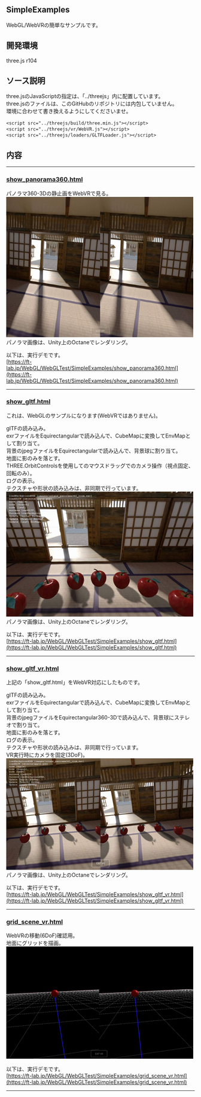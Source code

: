 ## SimpleExamples

WebGL/WebVRの簡単なサンプルです。    

## 開発環境

three.js r104    

## ソース説明

three.jsのJavaScriptの指定は、「../threejs」内に配置しています。    
three.jsのファイルは、このGitHubのリポジトリには内包していません。    
環境に合わせて書き換えるようにしてくださいませ。    

    <script src="../threejs/build/three.min.js"></script>
    <script src="../threejs/vr/WebVR.js"></script>
    <script src="../threejs/loaders/GLTFLoader.js"></script>		

## 内容
----
### [show_panorama360.html](./show_panorama360.html)    

パノラマ360-3Dの静止画をWebVRで見る。    
![show_panorama360](../images/simpleExamples_show_panorama360.jpg)     
パノラマ画像は、Unity上のOctaneでレンダリング。    

以下は、実行デモです。    
[https://ft-lab.jp/WebGL/WebGLTest/SimpleExamples/show_panorama360.html](https://ft-lab.jp/WebGL/WebGLTest/SimpleExamples/show_panorama360.html)    

----

### [show_gltf.html](./show_gltf.html)    

これは、WebGLのサンプルになります(WebVRではありません)。    

glTFの読み込み。    
exrファイルをEquirectangularで読み込んで、CubeMapに変換してEnvMapとして割り当て。    
背景のjpegファイルをEquirectangularで読み込んで、背景球に割り当て。    
地面に影のみを落とす。    
THREE.OrbitControlsを使用してのマウスドラッグでのカメラ操作（視点固定、回転のみ）。    
ログの表示。    
テクスチャや形状の読み込みは、非同期で行っています。     
![show_gltf](../images/simpleExamples_show_gltf.jpg)     
パノラマ画像は、Unity上のOctaneでレンダリング。    

以下は、実行デモです。    
[https://ft-lab.jp/WebGL/WebGLTest/SimpleExamples/show_gltf.html](https://ft-lab.jp/WebGL/WebGLTest/SimpleExamples/show_gltf.html)    

----

### [show_gltf_vr.html](./show_gltf_vr.html)    

上記の「show_gltf.html」をWebVR対応にしたものです。    

glTFの読み込み。    
exrファイルをEquirectangularで読み込んで、CubeMapに変換してEnvMapとして割り当て。    
背景のjpegファイルをEquirectangular360-3Dで読み込んで、背景球にステレオで割り当て。    
地面に影のみを落とす。    
ログの表示。    
テクスチャや形状の読み込みは、非同期で行っています。     
VR実行時にカメラを固定(3DoF)。    
![show_gltf_vr](../images/simpleExamples_show_gltf_vr.jpg)     
パノラマ画像は、Unity上のOctaneでレンダリング。    

以下は、実行デモです。    
[https://ft-lab.jp/WebGL/WebGLTest/SimpleExamples/show_gltf_vr.html](https://ft-lab.jp/WebGL/WebGLTest/SimpleExamples/show_gltf_vr.html)    

----

### [grid_scene_vr.html](./grid_scene_vr.html)    

WebVRの移動(6DoF)確認用。    
地面にグリッドを描画。    
![grid_scene_vr](../images/simpleExamples_grid_scene_vr.jpg)     

以下は、実行デモです。    
[https://ft-lab.jp/WebGL/WebGLTest/SimpleExamples/grid_scene_vr.html](https://ft-lab.jp/WebGL/WebGLTest/SimpleExamples/grid_scene_vr.html)    

----
